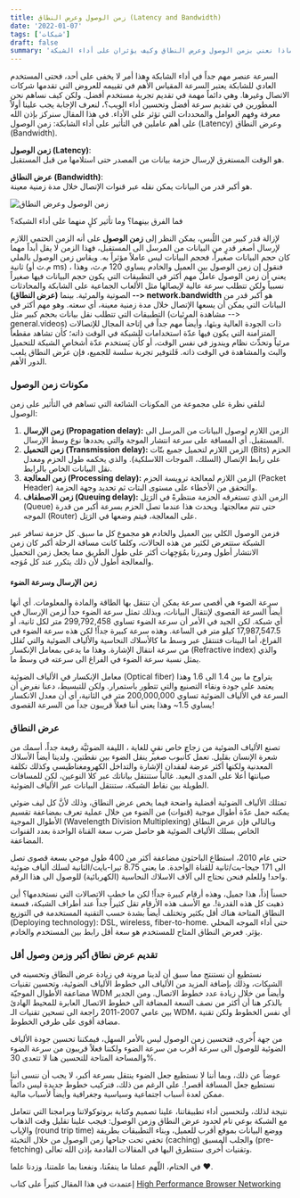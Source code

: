 ```yaml
---
title: زمن الوصول وعرض النطاق (Latency and Bandwidth)
date: '2022-01-07'
tags: ['شبكات']
draft: false
summary: 'ماذا نعني بزمن الوصول وعرض النطاق وكيف يؤثران على أداء الشبكة.'
---
```


السرعة عنصر مهم جداً في أداء الشابكة وهذا أمر لا يخفى على أحد، فحتى المستخدم العادي للشابكة يعتبر السرعة المقياس الأهم في تقييمه للعروض التي تقدمها شركات الاتصال وغيرها. وهي دائماً مهمة في تقديم تجربة مستخدم أفضل. ولكن كيف نساهم نحن المطورين في تقديم سرعة أفضل وتحسين أداء الويب؟،  لنعرف الإجابة يجب علينا أولاً معرفة وفهم العوامل والمحددات التي تؤثر على الأداء. في هذا المقال سنركز بإذن الله على أهم عاملين في التأثير على أداء الشابكة: زمن الوصول (Latency) وعرض النطاق (Bandwidth).

**زمن الوصول (Latency)**: <br />
هو الوقت المستغرق  لإرسال حزمة بيانات من المصدر  حتى استلامها من قبل المستقبل.

**عرض النطاق (Bandwidth)**: <br />
هو أكبر قدر من البيانات يمكن نقله عبر قنوات الإتصال خلال مدة زمنية معينة.

![زمن الوصول وعرض النطاق](/static/images/blogs/زمن-الوصول-وعرض-النطاق/index.jpg)

فما الفرق بينهما؟ وما تأثير كلٍ منهما على أداء الشبكة؟


لإزالة قدر كبير من اللُبس، يمكن النظر إلى **<Term t="networks.latency">زمن الوصول </Term>** على أنه الزمن الحتمي اللازم لإرسال أصغر قدرٍ من البيانات من المرسل الى المستقبل، فهذا الزمن لا يقل أبداً مهما كان حجم البيانات صغيراً، فحجم البيانات ليس عاملاً مؤثراً به. ويقاس زمن الوصول بالملي ثانية (م.ث أو ms) ، فنقول إن زمن الوصول بين العميل والخادم يساوي 120 م.ث، وهذا يعني أن زمن الوصول عاملٌ مهم أكثر في التطبيقات التي يكون حجم البيانات فيها صغيراً نسبياً ولكن تتطلب سرعة عالية لإيصالها مثل الألعاب الجماعية على الشابكة والمحادثات الصوتية والمرئية. بينما **(عرض النطاق) --> network.bandwidth** هو أكبر قدر من البيانات التي يمكن أن يسعها الإتصال خلال مدة زمنية معينة، أي سعته. وهو مهم أكثر في التطبيقات التي تتطلب نقل بيانات بحجم كبير مثل (مشاهدة المرئيات --> general.videos) ذات الجودة العالية وبثها، وأيضاً مهم جداً في إتاحة المجال للإتصالات المتزامنة التي يكون فيها عدّة استخدامات للشبكة في الوقت ذاته؛ كأن تشاهد مقطعاً مرئياً وتحدِّث نظام ويندوز في نفس الوقت، أو كأن يَستخدم عدّة أشخاصٍ الشبكة للتحميل والبث والمشاهدة في الوقت ذاته. فَلتوفير تجربة سلسة للجميع، فإن عرض النطاق  يلعب الدور الأهم.

### مكونات زمن الوصول

لنلقي نظرة على مجموعة من المكونات الشائعة التي تساهم في التأثير على زمن الوصول:

1. **زمن الإرسال (Propagation delay):** الزمن اللازم لوصول البيانات من المرسل الى المستقبل. أي المسافة على سرعة انتشار الموجة والتي يحددها نوع وسط الإرسال.
2. **زمن التحميل (Transmission delay):** الزمن اللازم لتحميل جميع بتّات (Bits) الحزم على رابط الإتصال (السلك، الموجات اللاسلكية). والذي يحكمه طول الحزم ومعدل نقل البيانات الخاص بالرابط.
3. **زمن المعالجة (Processing delay):** الزمن اللازم لمعالجة ترويسة الحزم (Packet Header) والتحقق من الأخطاء على مستوى البتات ثم تحديد وجهة الحزمة.
4. **زمن الاصطفاف (Queuing delay):** الزمن الذي تستغرقه الحزمة منتظرةً في الرَتِل (Queue) حتى تتم معالجتها. ويحدث هذا عندما تصل الحزم بسرعة أكبر من قدرة الموجه (Router) على المعالجة، فيتم وضعها في الرَتِل.

فزمن الوصول الكلي بين العميل والخادم هو مجموع كل ما سبق. كل حزمة تسافر عبر الشبكة ستتعرض لكثير من هذه الحالات، وكلما كانت مسافة الرحلة أكبر كان زمن الانتشار أطول ومررنا بمُوَجِهات أكثر على طول الطريق مما يجعل زمن التحميل والمعالجة أطول لأن ذلك يتكرر عند كل مُوَجه.

#### زمن الإرسال وسرعة الضوء

سرعة الضوء هي أقصى سرعة يمكن أن تنتقل بها الطاقة والمادة والمعلومات. أي أنها أيضاً السرعة القصوى لإنتقال البيانات، وبذلك تمثل سرعة الضوء حداً لزمن الإرسال في أي شبكة. لكن الجيد في الأمر أن سرعة الضوء تساوي 299,792,458 متر لكل ثانية، أو 17,987,547.5 كيلو متر في الساعة. وهذه سرعة كبيرة جداً! لكن هذه سرعة الضوء في الفراغ، أما البينات فتنتقل عبر وسط ما كالأسلاك النحاسية والألياف الضوئية والتي تُقلل من سرعة انتقال الإشارة. وهذا ما يدعى بمعامل الإنكسار (Refractive index) والذي يمثل نسبة سرعة الضوء في الفراغ الى سرعته في وسط ما.

معامل الإنكسار في الألياف الضوئية (Optical fiber) يتراوح ما بين 1.4 الى 1.6 وهذا يعتمد على جودة ونقاء التصنيع والتي تتطور باستمرار. ولكن للتبسيط، دعنا نفرض أن السرعة في الألياف الضوئية تساوي 200,000,000 متر في الثانية، أي أن معدل الانكسار يساوي 1.5~ وهذا يعني أننا فعلاً قريبون جداً من السرعة القصوى!

### عرض النطاق

تصنع الألياف الضوئية من زجاج خاص نقيٍ للغاية ، الليفة الضوئيَّة رفيعة جداً، أسمك من شعرة الإنسان بقليل. تعمل كأُنبوب صغير ينقل الضوء بين نقطتين. ولدينا أيضاً الأسلاك المعدنية ولكنها أكثر عرضة لفقدان الإشارة والتداخل الكهرومغناطيسي وكذلك تكلفة صيانتها أعلا على المدى البعيد. غالباً ستنتقل بياناتك عبر كلا النوعين، لكن للمسافات الطويلة بين نقاط الشبكة، ستنتقل البيانات عبر الألياف الضوئية.

تمتلك الألياف الضوئية أفضلية واضحة فيما يخص عرض النطاق، وذلك لأنَّ كل ليف ضوئي يمكنه حمل عدّة أطوال موجية (قنوات) من الضوء من خلال عملية تعرف بمضاعفة تقسيم الأطوال الموجية (Wavelength Division Multiplexing) وبالتالي فإن عرض النطاق الخاص بسلك الألياف الضوئية هو حاصل ضرب سعة القناة الواحدة بعدد القنوات المضاعفة.

حتى عام 2010، استطاع الباحثون مضاعفة أكثر من 400 طول موجي بسعة قصوى تصل الى 171 جيجا-بت/ثانية للقناة الواحدة. ما يعني 8.75 تيرا-بايت/الثانية لسلك ألياف ضوئية واحد! وللعلم فنحن نحتاج الى آلاف الاسلاك النحاسية (الكهربائية) للوصول الى هذا الرقم.

حسناً إذاً، هذا جميل، وهذه أرقام كبيرة جداً! لكن ما خطب الاتصالات التي نستخدمها؟ أين ذهبت كل هذه القدرة!. مع الأسف هذه الأرقام تقل كثيراً جداً عند أطراف الشبكة، فسعة النطاق المتاحة هناك أقل بكثير وتختلف أيضاً بشدة حسب التقنية المستخدمة في التوزيع (Deploying technology): DSL, wireless, fiber-to-home. حتى أداء الموجه المحلي يؤثر. فعرض النطاق المتاح للمستخدم هو سعة أقل رابط بين المستخدم والخادم.

### تقديم عرض نطاق أكبر وزمن وصول أقل

نستطيع أن نستنتج مما سبق أن لدينا مرونة في زيادة عرض النطاق وتحسينه في الشبكات، وذلك بإضافة المزيد من الألياف الى خطوط الألياف الضوئية، وتحسين تقنيات مضاعفة الأطوال الموجيّة WDM وأيضاً من خلال زيادة عدد خطوط الاتصال. ومن الجدير بالذكر هنا أن أكثر من نصف السعة المضافة الى خطوط الاتصال العابرة للمحيط الهادئ بين عامي 2007-2011 راجعة الى تسحين تقنيات الـ WDM، أي نفس الخطوط ولكن تقنية مضافة أقوى على طرفي الخطوط.

من جهة أٌخرى، فتحسين زمن الوصول ليس بالأمر السهل، فيمكننا تحسين جودة الألياف الضوئية للوصول الى سرعة أقرب من سرعة الضوء ولكننا فعلاً قريبون من سرعة الضوء والمساحة المتاحة للتحسين هنا لا تتعدى 30%.  

عوضاً عن ذلك، وبما أننا لا نستطيع جعل الضوء ينتقل بسرعة أكبر، لا يجب أن ننسى أننا نستطيع جعل المسافة أقصر!. على الرغم من ذلك، فتركيب خطوط جديدة ليس دائماً ممكن لعدة أسباب اجتماعية وسياسية وجغرافية وأيضاً لأسباب مالية.


نتيجة لذلك، ولتحسين أداء تطبيقاتنا، علينا تصميم وكتابة بروتوكولاتنا وبرامجنا التي تتعامل مع الشبكة بوعي تام لحدود عرض النطاق وزمن الوصول: فيجب علينا تقليل وقت الذهاب والإياب (round trip time) ووضع البيانات بموقع أقرب للعميل، وبناء التطبيقات بطريقة تخفي تحت جناحها زمن الوصول من خلال التخبئة (caching) والجلب المسبق (pre-fetching) وتقنيات أُخرى سنتطرق اليها في المقالات القادمة بإذن الله تعالى.


في الختام، اللّهم عملنا ما ينفعُنا، ونفعنا بما علمتنا، وزدنا علما :heart:.

<Warn>
    إعتمدت في هذا المقال كثيراً على كتاب
    <a href="https://hpbn.co/" target="_blank"> <span className="dark:text-secondary-500 font-bold">High Performance Browser Networking</span> </a>
</Warn>
